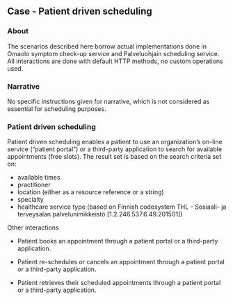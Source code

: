 ## Case - Patient driven scheduling


### About
The scenarios described here borrow actual implementations done in Omaolo symptom check-up service and Palveluohjain scheduling service. All interactions are done with default HTTP methods, no custom operations used.

### Narrative
No specific instructions given for narrative, which is not considered as essential for scheduling purposes.

### Patient driven scheduling
Patient driven scheduling enables a patient to use an organization’s on-line service (“patient portal”) or a third-party application to search for available appointments (free slots). The result set is based on the search criteria set on:
* available times
* practitioner
* location (either as a resource reference or a string)
* specialty
* healthcare service type (based on Finnish codesystem THL - Sosiaali- ja terveysalan palvelunimikkeistö [1.2.246.537.6.49.201501])

Other interactions
* Patient books an appointment through a patient portal or a third-party application.

* Patient re-schedules or cancels an appointment through a patient portal or a third-party application.

* Patient retrieves their scheduled appointments through a patient portal or a third-party application.